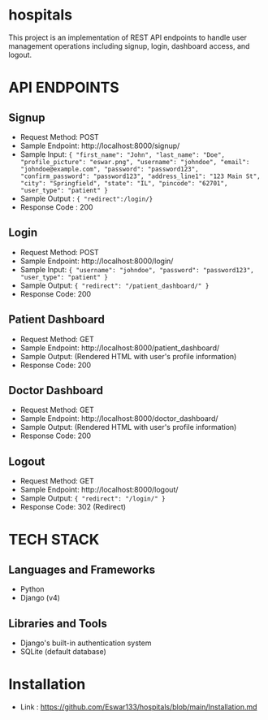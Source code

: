# hospitals
This project is an implementation of REST API endpoints to handle user management operations including signup, login, dashboard access, and logout.

# API ENDPOINTS
## Signup
- Request Method: POST
- Sample Endpoint: http://localhost:8000/signup/
- Sample Input: ``` {
  "first_name": "John",
  "last_name": "Doe",
  "profile_picture": "eswar.png",
  "username": "johndoe",
  "email": "johndoe@example.com",
  "password": "password123",
  "confirm_password": "password123",
  "address_line1": "123 Main St",
  "city": "Springfield",
  "state": "IL",
  "pincode": "62701",
  "user_type": "patient"
} ```
- Sample Output : ``` { "redirect":/login/} ```
- Response Code : 200

## Login
- Request Method: POST
- Sample Endpoint: http://localhost:8000/login/
- Sample Input: ```{
  "username": "johndoe",
  "password": "password123",
  "user_type": "patient"
} ```
- Sample Output: ```{
  "redirect": "/patient_dashboard/"
}```
- Response Code: 200

## Patient Dashboard
- Request Method: GET
- Sample Endpoint: http://localhost:8000/patient_dashboard/
- Sample Output: (Rendered HTML with user's profile information)
- Response Code: 200

## Doctor Dashboard
- Request Method: GET
- Sample Endpoint: http://localhost:8000/doctor_dashboard/
- Sample Output: (Rendered HTML with user's profile information)
- Response Code: 200

## Logout
- Request Method: GET
- Sample Endpoint: http://localhost:8000/logout/
- Sample Output: ``` {
  "redirect": "/login/"
}  ```
- Response Code: 302 (Redirect)

# TECH STACK
## Languages and Frameworks
- Python
- Django (v4)

## Libraries and Tools
- Django's built-in authentication system
-  SQLite (default database)
  
# Installation
- Link : https://github.com/Eswar133/hospitals/blob/main/Installation.md
